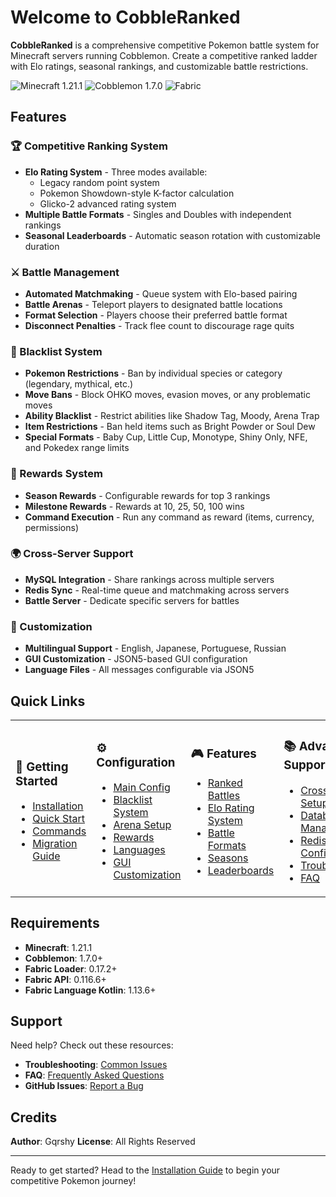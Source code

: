 # Welcome to CobbleRanked

**CobbleRanked** is a comprehensive competitive Pokemon battle system for Minecraft servers running Cobblemon. Create a competitive ranked ladder with Elo ratings, seasonal rankings, and customizable battle restrictions.

<img src="https://img.shields.io/badge/Minecraft-1.21.1-green" alt="Minecraft 1.21.1">
<img src="https://img.shields.io/badge/Cobblemon-1.7.0-blue" alt="Cobblemon 1.7.0">
<img src="https://img.shields.io/badge/Fabric-0.17.2-orange" alt="Fabric">

## Features

### 🏆 Competitive Ranking System
- **Elo Rating System** - Three modes available:
  - Legacy random point system
  - Pokemon Showdown-style K-factor calculation
  - Glicko-2 advanced rating system
- **Multiple Battle Formats** - Singles and Doubles with independent rankings
- **Seasonal Leaderboards** - Automatic season rotation with customizable duration

### ⚔️ Battle Management
- **Automated Matchmaking** - Queue system with Elo-based pairing
- **Battle Arenas** - Teleport players to designated battle locations
- **Format Selection** - Players choose their preferred battle format
- **Disconnect Penalties** - Track flee count to discourage rage quits

### 🚫 Blacklist System
- **Pokemon Restrictions** - Ban by individual species or category (legendary, mythical, etc.)
- **Move Bans** - Block OHKO moves, evasion moves, or any problematic moves
- **Ability Blacklist** - Restrict abilities like Shadow Tag, Moody, Arena Trap
- **Item Restrictions** - Ban held items such as Bright Powder or Soul Dew
- **Special Formats** - Baby Cup, Little Cup, Monotype, Shiny Only, NFE, and Pokedex range limits

### 🎁 Rewards System
- **Season Rewards** - Configurable rewards for top 3 rankings
- **Milestone Rewards** - Rewards at 10, 25, 50, 100 wins
- **Command Execution** - Run any command as reward (items, currency, permissions)

### 🌍 Cross-Server Support
- **MySQL Integration** - Share rankings across multiple servers
- **Redis Sync** - Real-time queue and matchmaking across servers
- **Battle Server** - Dedicate specific servers for battles

### 🎨 Customization
- **Multilingual Support** - English, Japanese, Portuguese, Russian
- **GUI Customization** - JSON5-based GUI configuration
- **Language Files** - All messages configurable via JSON5

## Quick Links

<table>
<tr>
<td width="25%">

### 🚀 Getting Started
- [Installation](getting-started/installation.md)
- [Quick Start](getting-started/quick-start.md)
- [Commands](getting-started/commands.md)
- [Migration Guide](getting-started/migration.md)

</td>
<td width="25%">

### ⚙️ Configuration
- [Main Config](configuration/config.md)
- [Blacklist System](configuration/blacklist.md)
- [Arena Setup](configuration/arenas.md)
- [Rewards](configuration/rewards.md)
- [Languages](configuration/languages.md)
- [GUI Customization](configuration/gui.md)

</td>
<td width="25%">

### 🎮 Features
- [Ranked Battles](features/ranked-battles.md)
- [Elo Rating System](features/elo-system.md)
- [Battle Formats](features/battle-formats.md)
- [Seasons](features/seasons.md)
- [Leaderboards](features/leaderboards.md)

</td>
<td width="25%">

### 📚 Advanced & Support
- [Cross-Server Setup](advanced/cross-server.md)
- [Database Management](advanced/database.md)
- [Redis Configuration](advanced/redis.md)
- [Troubleshooting](support/troubleshooting.md)
- [FAQ](support/faq.md)

</td>
</tr>
</table>

## Requirements

- **Minecraft**: 1.21.1
- **Cobblemon**: 1.7.0+
- **Fabric Loader**: 0.17.2+
- **Fabric API**: 0.116.6+
- **Fabric Language Kotlin**: 1.13.6+

## Support

Need help? Check out these resources:

- **Troubleshooting**: [Common Issues](support/troubleshooting.md)
- **FAQ**: [Frequently Asked Questions](support/faq.md)
- **GitHub Issues**: [Report a Bug](https://github.com/your-repo/issues)

## Credits

**Author**: Gqrshy
**License**: All Rights Reserved

---

Ready to get started? Head to the [Installation Guide](getting-started/installation.md) to begin your competitive Pokemon journey!
